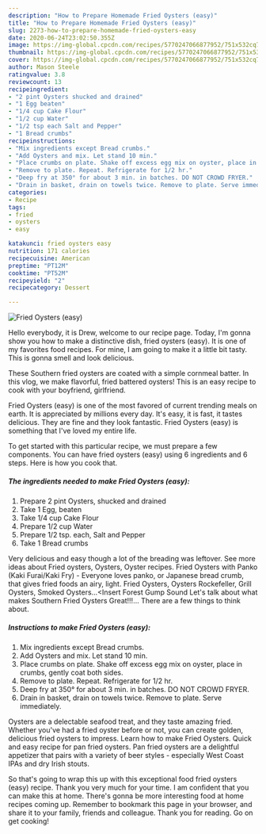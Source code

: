 ```yaml
---
description: "How to Prepare Homemade Fried Oysters (easy)"
title: "How to Prepare Homemade Fried Oysters (easy)"
slug: 2273-how-to-prepare-homemade-fried-oysters-easy
date: 2020-06-24T23:02:50.355Z
image: https://img-global.cpcdn.com/recipes/5770247066877952/751x532cq70/fried-oysters-easy-recipe-main-photo.jpg
thumbnail: https://img-global.cpcdn.com/recipes/5770247066877952/751x532cq70/fried-oysters-easy-recipe-main-photo.jpg
cover: https://img-global.cpcdn.com/recipes/5770247066877952/751x532cq70/fried-oysters-easy-recipe-main-photo.jpg
author: Mason Steele
ratingvalue: 3.8
reviewcount: 13
recipeingredient:
- "2 pint Oysters shucked and drained"
- "1 Egg beaten"
- "1/4 cup Cake Flour"
- "1/2 cup Water"
- "1/2 tsp each Salt and Pepper"
- "1 Bread crumbs"
recipeinstructions:
- "Mix ingredients except Bread crumbs."
- "Add Oysters and mix. Let stand 10 min."
- "Place crumbs on plate. Shake off excess egg mix on oyster, place in crumbs, gently coat both sides."
- "Remove to plate. Repeat. Refrigerate for 1/2 hr."
- "Deep fry at 350° for about 3 min. in batches. DO NOT CROWD FRYER."
- "Drain in basket, drain on towels twice. Remove to plate. Serve immediately."
categories:
- Recipe
tags:
- fried
- oysters
- easy

katakunci: fried oysters easy 
nutrition: 171 calories
recipecuisine: American
preptime: "PT12M"
cooktime: "PT52M"
recipeyield: "2"
recipecategory: Dessert

---
```



![Fried Oysters (easy)](https://img-global.cpcdn.com/recipes/5770247066877952/751x532cq70/fried-oysters-easy-recipe-main-photo.jpg)

Hello everybody, it is Drew, welcome to our recipe page. Today, I'm gonna show you how to make a distinctive dish, fried oysters (easy). It is one of my favorites food recipes. For mine, I am going to make it a little bit tasty. This is gonna smell and look delicious.

These Southern fried oysters are coated with a simple cornmeal batter. In this vlog, we make flavorful, fried battered oysters! This is an easy recipe to cook with your boyfriend, girlfriend.

Fried Oysters (easy) is one of the most favored of current trending meals on earth. It is appreciated by millions every day. It's easy, it is fast, it tastes delicious. They are fine and they look fantastic. Fried Oysters (easy) is something that I've loved my entire life.


To get started with this particular recipe, we must prepare a few components. You can have fried oysters (easy) using 6 ingredients and 6 steps. Here is how you cook that.

<!--inarticleads1-->

##### The ingredients needed to make Fried Oysters (easy):

1. Prepare 2 pint Oysters, shucked and drained
1. Take 1 Egg, beaten
1. Take 1/4 cup Cake Flour
1. Prepare 1/2 cup Water
1. Prepare 1/2 tsp. each, Salt and Pepper
1. Take 1 Bread crumbs


Very delicious and easy though a lot of the breading was leftover. See more ideas about Fried oysters, Oysters, Oyster recipes. Fried Oysters with Panko (Kaki Furai/Kaki Fry) - Everyone loves panko, or Japanese bread crumb, that gives fried foods an airy, light. Fried Oysters, Oysters Rockefeller, Grill Oysters, Smoked Oysters…&lt;Insert Forest Gump Sound Let&#39;s talk about what makes Southern Fried Oysters Great!!!… There are a few things to think about. 

<!--inarticleads2-->

##### Instructions to make Fried Oysters (easy):

1. Mix ingredients except Bread crumbs.
1. Add Oysters and mix. Let stand 10 min.
1. Place crumbs on plate. Shake off excess egg mix on oyster, place in crumbs, gently coat both sides.
1. Remove to plate. Repeat. Refrigerate for 1/2 hr.
1. Deep fry at 350° for about 3 min. in batches. DO NOT CROWD FRYER.
1. Drain in basket, drain on towels twice. Remove to plate. Serve immediately.


Oysters are a delectable seafood treat, and they taste amazing fried. Whether you&#39;ve had a fried oyster before or not, you can create golden, delicious fried oysters to impress. Learn how to make Fried Oysters. Quick and easy recipe for pan fried oysters. Pan fried oysters are a delightful appetizer that pairs with a variety of beer styles - especially West Coast IPAs and dry Irish stouts. 

So that's going to wrap this up with this exceptional food fried oysters (easy) recipe. Thank you very much for your time. I am confident that you can make this at home. There's gonna be more interesting food at home recipes coming up. Remember to bookmark this page in your browser, and share it to your family, friends and colleague. Thank you for reading. Go on get cooking!
